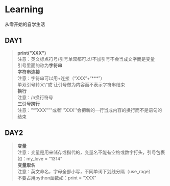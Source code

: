 # Learning
从零开始的自学生活

## DAY1
>**print("XXX")**  
>注意：英文标点符号/引号单双都可以/不加引号不会当成文字而是变量  
> 引号里面的称为**字符串**  
> **字符串连接**  
> 注意：字符串可以用+连接（“XXX”+“***”）  
> 单双引号转义\“或\'让引号做为内容而不表示字符串结束  
> **换行**  
> 注意：/n换行符号  
> **三引号跨行**  
> 注意：”“”XXX"""或者'''XXX''会把新的一行当成内容的换行而不是语句的结束
## DAY2
>**变量**  
> 注意：变量是用来储存或指代的，变量名不能有空格或数字打头，引号包裹  
> 如：my_love = "1314"  
> **变量取名**  
> 注意：英文命名，字母全部小写，不同单词下划线分隔（use_rage）  
> 不要占用python函数如：print = "XXX"